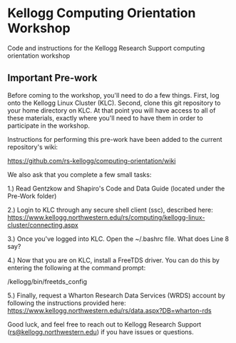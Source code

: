 # Kellogg Computing Orientation Workshop
Code and instructions for the Kellogg Research Support computing orientation workshop

## Important Pre-work
Before coming to the workshop, you'll need to do a few things. First, log onto the Kellogg Linux Cluster (KLC). Second, clone this git repository to your home directory on KLC. At that point you will have access to all of these materials, exactly where you'll need to have them in order to participate in the workshop.

Instructions for performing this pre-work have been added to the current repository's wiki:

https://github.com/rs-kellogg/computing-orientation/wiki

We also ask that you complete a few small tasks:

1.) Read Gentzkow and Shapiro's Code and Data Guide (located under the Pre-Work folder)

2.) Login to KLC through any secure shell client (ssc), described here: https://www.kellogg.northwestern.edu/rs/computing/kellogg-linux-cluster/connecting.aspx

3.) Once you've logged into KLC.  Open the ~/.bashrc file.  What does Line 8 say?

4.) Now that you are on KLC, install a FreeTDS driver.  You can do this by entering the following at the command prompt:
 
/kellogg/bin/freetds_config

5.) Finally, request a Wharton Research Data Services (WRDS) account by following the instructions provided here: https://www.kellogg.northwestern.edu/rs/data.aspx?DB=wharton-rds 

Good luck, and feel free to reach out to Kellogg Research Support (rs@kellogg.northwestern.edu) if you have issues or questions.
